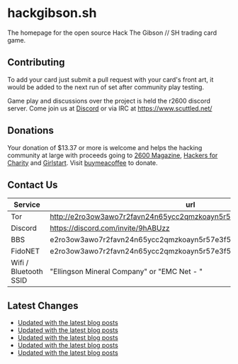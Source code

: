 # hackgibson.sh
The homepage for the open source Hack The Gibson // SH trading card game.


## Contributing

To add your card just submit a pull request with your card's front art, it would be added to the next run of set after community play testing.

Game play and discussions over the project is held the r2600 discord server. Come join us at [Discord](https://discord.com/invite/9hABUzz) or via IRC at https://www.scuttled.net/


## Donations

Your donation of $13.37 or more is welcome and helps the hacking community at large with proceeds going to [2600 Magazine](https://2600.com/), [Hackers for Charity](https://hackersforcharity.org) and [Girlstart](https://girlstart.org).  Visit [buymeacoffee](https://www.buymeacoffee.com/hackgibson.sh) to donate.


## Contact Us

Service | url
-|-
Tor | http://e2ro3ow3awo7r2favn24n65ycc2qmzkoayn5r57e3f56nvjwdcgg32ad.onion
Discord | https://discord.com/invite/9hABUzz
BBS | e2ro3ow3awo7r2favn24n65ycc2qmzkoayn5r57e3f56nvjwdcgg32ad.onion:23
FidoNET | e2ro3ow3awo7r2favn24n65ycc2qmzkoayn5r57e3f56nvjwdcgg32ad.onion:24554
Wifi / Bluetooth SSID | "Ellingson Mineral Company" or "EMC Net - <fidonet address>"

## Latest Changes
<!-- BLOG-POST-LIST:START -->
- [Updated with the latest blog posts](https://github.com/DFW2600/hackgibson.sh/commit/4b3d9ac598b2ad740969fa9ab2c29131905a34b4)
- [Updated with the latest blog posts](https://github.com/DFW2600/hackgibson.sh/commit/c26ff7e2a6b24a443eb2cdae548ae873c608dcad)
- [Updated with the latest blog posts](https://github.com/DFW2600/hackgibson.sh/commit/ff9d7eb2926941bb4658d9f83dee60340963eafc)
- [Updated with the latest blog posts](https://github.com/DFW2600/hackgibson.sh/commit/3a15c8aa6f92fac9c59599d3e99d347cb2459dfd)
- [Updated with the latest blog posts](https://github.com/DFW2600/hackgibson.sh/commit/03a92d69b0ac179fcd22c04a6026eb4a9fdf20b9)
<!-- BLOG-POST-LIST:END -->
